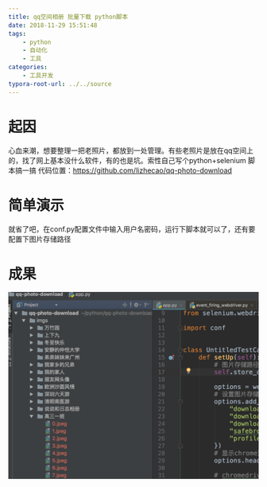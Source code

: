 ```yaml
---
title: qq空间相册 批量下载 python脚本
date: 2018-11-29 15:51:48
tags:
	- python
	- 自动化
	- 工具
categories:
    - 工具开发
typora-root-url: ../../source
---
```



# 起因
心血来潮，想要整理一把老照片，都放到一处管理。有些老照片是放在qq空间上的，找了网上基本没什么软件，有的也是坑。索性自己写个python+selenium 脚本搞一搞
代码位置：https://github.com/lizhecao/qq-photo-download

# 简单演示
就省了吧，在conf.py配置文件中输入用户名密码，运行下脚本就可以了，还有要配置下图片存储路径

# 成果
![image.png](/images/qq空间相册-批量下载-python脚本/qq图片下载成果截图.png)

